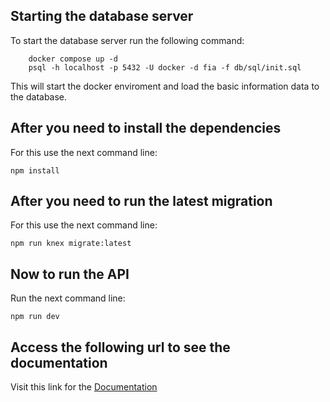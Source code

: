 ## Starting the database server
To start the database server run the following command:
```
    docker compose up -d
    psql -h localhost -p 5432 -U docker -d fia -f db/sql/init.sql
```
This will start the docker enviroment and load the basic information data to the database.

## After you need to install the dependencies
For this use the next command line:
```
npm install
```

## After you need to run the latest migration 
For this use the next command line:
```
npm run knex migrate:latest
```

## Now to run the API 
Run the next command line:
```
npm run dev
```

## Access the following url to see the documentation
Visit this link for the [Documentation](http://localhost:3333/docs)